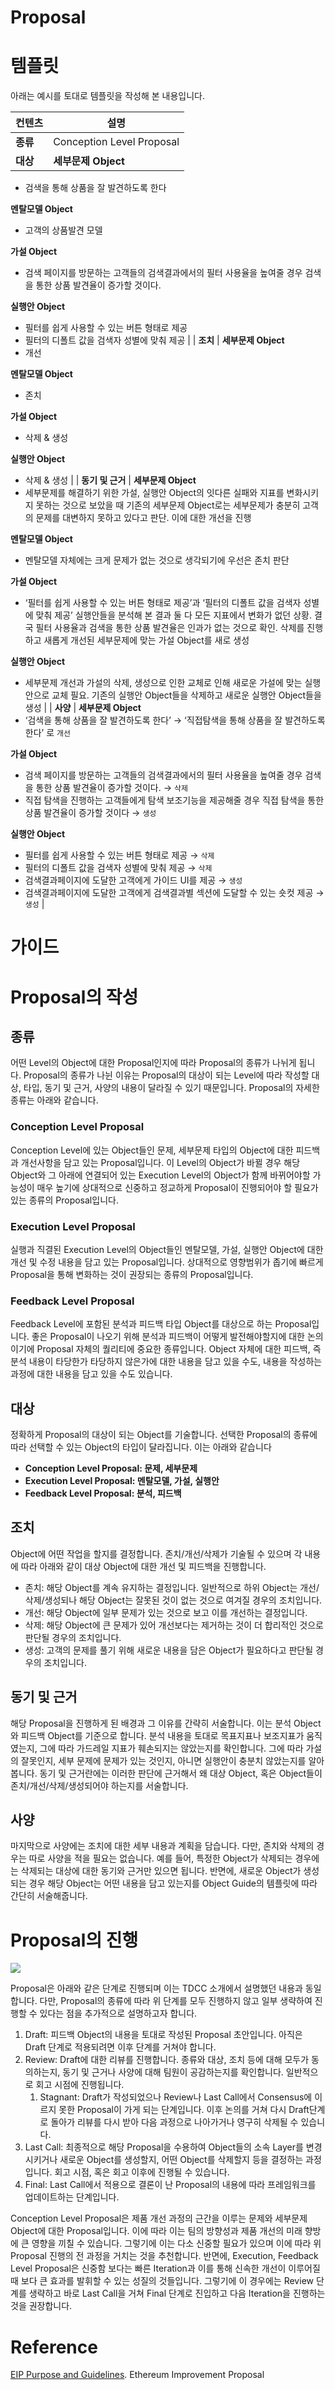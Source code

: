 # Proposal

# 템플릿

아래는 예시를 토대로 템플릿을 작성해 본 내용입니다.

| **컨텐츠** | **설명** |
| --- | --- |
| **종류** | Conception Level Proposal |
| **대상** | **세부문제 Object**
 - 검색을 통해 상품을 잘 발견하도록 한다 

**멘탈모델 Object**
 - 고객의 상품발견 모델

**가설 Object**
 - 검색 페이지를 방문하는 고객들의 검색결과에서의 필터 사용율을 높여줄 경우 검색을 통한 상품 발견율이 증가할 것이다.

**실행안 Object**
 - 필터를 쉽게 사용할 수 있는 버튼 형태로 제공
 - 필터의 디폴트 값을 검색자 성별에 맞춰 제공 |
| **조치** | **세부문제 Object**
 - 개선

**멘탈모델 Object**
 - 존치

**가설 Object**
 - 삭제 & 생성

**실행안 Object**
 - 삭제 & 생성 |
| **동기 및 근거** | **세부문제 Object**
 - 세부문제를 해결하기 위한 가설, 실행안 Object의 잇다른 실패와 지표를 변화시키지 못하는 것으로 보았을 때 기존의 세부문제 Object로는 세부문제가 충분히 고객의 문제를 대변하지 못하고 있다고 판단. 이에 대한 개선을 진행

**멘탈모델 Object**
 - 멘탈모델 자체에는 크게 문제가 없는 것으로 생각되기에 우선은 존치 판단

**가설 Object**
 - ‘필터를 쉽게 사용할 수 있는 버튼 형태로 제공’과 ‘필터의 디폴트 값을 검색자 성별에 맞춰 제공’ 실행안들을 분석해 본 결과 둘 다 모든 지표에서 변화가 없던 상황. 결국 필터 사용율과 검색을 통한 상품 발견율은 인과가 없는 것으로 확인. 삭제를 진행하고 새롭게 개선된 세부문제에 맞는 가설 Object를 새로 생성

**실행안 Object**
 - 세부문제 개선과 가설의 삭제, 생성으로 인한 교체로 인해 새로운 가설에 맞는 실행안으로 교체 필요. 기존의 실행안 Object들을 삭제하고 새로운 실행안 Object들을 생성 |
| **사양** | **세부문제 Object**
 - ‘검색을 통해 상품을 잘 발견하도록 한다’ → ‘직접탐색을 통해 상품을 잘 발견하도록 한다’ 로 `개선`

**가설 Object**
 - 검색 페이지를 방문하는 고객들의 검색결과에서의 필터 사용율을 높여줄 경우 검색을 통한 상품 발견율이 증가할 것이다. → `삭제`
 - 직접 탐색을 진행하는 고객들에게 탐색 보조기능을 제공해줄 경우 직접 탐색을 통한 상품 발견율이 증가할 것이다 → `생성`

**실행안 Object**
 - 필터를 쉽게 사용할 수 있는 버튼 형태로 제공 → `삭제`
 - 필터의 디폴트 값을 검색자 성별에 맞춰 제공 → `삭제`
 - 검색결과페이지에 도달한 고객에게 가이드 UI를 제공 → `생성`
 - 검색결과페이지에 도달한 고객에게 검색결과별 섹션에 도달할 수 있는 숏컷 제공 → `생성` |

# 가이드

# Proposal의 작성

## 종류

어떤 Level의 Object에 대한 Proposal인지에 따라 Proposal의 종류가 나뉘게 됩니다. Proposal의 종류가 나뉜 이유는 Proposal의 대상이 되는 Level에 따라 작성할 대상, 타입, 동기 및 근거, 사양의 내용이 달라질 수 있기 때문입니다. Proposal의 자세한 종류는 아래와 같습니다.

### **Conception Level Proposal**

Conception Level에 있는 Object들인 문제, 세부문제 타입의 Object에 대한 피드백과 개선사항을 담고 있는 Proposal입니다. 이 Level의 Object가 바뀔 경우 해당 Object와 그 아래에 연결되어 있는 Execution Level의 Object가 함께 바뀌어야할 가능성이 매우 높기에 상대적으로 신중하고 정교하게 Proposal이 진행되어야 할 필요가 있는 종류의 Proposal입니다.

### **Execution Level Proposal**

실행과 직결된 Execution Level의 Object들인 멘탈모델, 가설, 실행안 Object에 대한 개선 및 수정 내용을 담고 있는 Proposal입니다. 상대적으로 영향범위가 좁기에 빠르게 Proposal을 통해 변화하는 것이 권장되는 종류의 Proposal입니다.

### **Feedback Level Proposal**

Feedback Level에 포함된 분석과 피드백 타입 Object를 대상으로 하는 Proposal입니다. 좋은 Proposal이 나오기 위해 분석과 피드백이 어떻게 발전해야할지에 대한 논의이기에 Proposal 자체의 퀄리티에 중요한 종류입니다. Object 자체에 대한 피드백, 즉 분석 내용이 타당한가 타당하지 않은가에 대한 내용을 담고 있을 수도, 내용을 작성하는 과정에 대한 내용을 담고 있을 수도 있습니다.

## 대상

정확하게 Proposal의 대상이 되는 Object를 기술합니다. 선택한 Proposal의 종류에 따라 선택할 수 있는 Object의 타입이 달라집니다. 이는 아래와 같습니다

- **Conception Level Proposal: 문제, 세부문제**
- **Execution Level Proposal: 멘탈모델, 가설, 실행안**
- **Feedback Level Proposal: 분석, 피드백**

## 조치

Object에 어떤 작업을 할지를 결정합니다. 존치/개선/삭제가 기술될 수 있으며 각 내용에 따라 아래와 같이 대상 Object에 대한 개선 및 피드백을 진행합니다.

- 존치: 해당 Object를 계속 유지하는 결정입니다. 일반적으로 하위 Object는 개선/삭제/생성되나 해당 Object는 잘못된 것이 없는 것으로 여겨질 경우의 조치입니다.
- 개선: 해당 Object에 일부 문제가 있는 것으로 보고 이를 개선하는 결정입니다.
- 삭제: 해당 Object에 큰 문제가 있어 개선보다는 제거하는 것이 더 합리적인 것으로 판단될 경우의 조치입니다.
- 생성: 고객의 문제를 풀기 위해 새로운 내용을 담은 Object가 필요하다고 판단될 경우의 조치입니다.

## 동기 및 근거

해당 Proposal을 진행하게 된 배경과 그 이유를 간략히 서술합니다. 이는 분석 Object와 피드백 Object를 기준으로 합니다. 분석 내용을 토대로 목표지표나 보조지표가 움직였는지, 그에 따라 가드레일 지표가 훼손되지는 않았는지를 확인합니다. 그에 따라 가설의 잘못인지, 세부 문제에 문제가 있는 것인지, 아니면 실행안이 충분치 않았는지를 알아봅니다. 동기 및 근거란에는 이러한 판단에 근거해서 왜 대상 Object, 혹은 Object들이 존치/개선/삭제/생성되어야 하는지를 서술합니다.

## 사양

마지막으로 사양에는 조치에 대한 세부 내용과 계획을 담습니다. 다만, 존치와 삭제의 경우는 따로 사양을 적을 필요는 없습니다. 예를 들어, 특정한 Object가 삭제되는 경우에는 삭제되는 대상에 대한 동기와 근거만 있으면 됩니다. 반면에, 새로운 Object가 생성되는 경우 해당 Object는 어떤 내용을 담고 있는지를 Object Guide의 템플릿에 따라 간단히 서술해줍니다.

# Proposal의 진행

<img src = "../../resources/image/guide/proposal/1.png">

Proposal은 아래와 같은 단계로 진행되며 이는 TDCC 소개에서 설명했던 내용과 동일합니다. 다만, Proposal의 종류에 따라 위 단계를 모두 진행하지 않고 일부 생략하여 진행할 수 있다는 점을 추가적으로 설명하고자 합니다.

1. Draft: 피드백 Object의 내용을 토대로 작성된 Proposal 초안입니다. 아직은 Draft 단계로 적용되려면 이후 단계를 거쳐야 합니다.
2. Review: Draft에 대한 리뷰를 진행합니다. 종류와 대상, 조치 등에 대해 모두가 동의하는지, 동기 및 근거나 사양에 대해 팀원이 공감하는지를 확인합니다. 일반적으로 회고 시점에 진행됩니다.
    1. Stagnant: Draft가 작성되었으나 Review나 Last Call에서 Consensus에 이르지 못한 Proposal이 가게 되는 단계입니다. 이후 논의를 거쳐 다시 Draft단계로 돌아가 리뷰를 다시 받아 다음 과정으로 나아가거나 영구히 삭제될 수 있습니다.
3. Last Call: 최종적으로 해당 Proposal을 수용하여 Object들의 소속 Layer를 변경시키거나 새로운 Object를 생성할지, 어떤 Object를 삭제할지 등을 결정하는 과정입니다. 회고 시점, 혹은 회고 이후에 진행될 수 있습니다. 
4. Final: Last Call에서 적용으로 결론이 난 Proposal의 내용에 따라 프레임워크를 업데이트하는 단계입니다. 

Conception Level Proposal은 제품 개선 과정의 근간을 이루는 문제와 세부문제 Object에 대한 Proposal입니다. 이에 따라 이는 팀의 방향성과 제품 개선의 미래 향방에 큰 영향을 끼칠 수 있습니다. 그렇기에 이는 다소 신중할 필요가 있으며 이에 따라 위 Proposal 진행의 전 과정을 거치는 것을 추천합니다. 반면에, Execution, Feedback Level Proposal은 신중함 보다는 빠른 Iteration과 이를 통해 신속한 개선이 이루어질 때 보다 큰 효과를 발휘할 수 있는 성질의 것들입니다. 그렇기에 이 경우에는 Review 단계를 생략하고 바로 Last Call을 거쳐 Final 단계로 진입하고 다음 Iteration을 진행하는 것을 권장합니다.

# Reference

[EIP Purpose and Guidelines](https://eips.ethereum.org/EIPS/eip-1). Ethereum Improvement Proposal 
